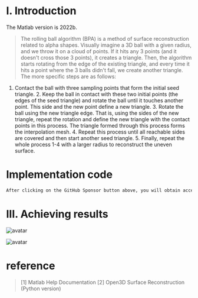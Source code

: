 #  I. Introduction 

The Matlab version is 2022b. 

>  The rolling ball algorithm (BPA) is a method of surface reconstruction related to alpha shapes. Visually imagine a 3D ball with a given radius, and we throw it on a cloud of points. If it hits any 3 points (and it doesn't cross those 3 points), it creates a triangle. Then, the algorithm starts rotating from the edge of the existing triangle, and every time it hits a point where the 3 balls didn't fall, we create another triangle. The more specific steps are as follows: 

1. Contact the ball with three sampling points that form the initial seed triangle. 2. Keep the ball in contact with these two initial points (the edges of the seed triangle) and rotate the ball until it touches another point. This side and the new point define a new triangle. 3. Rotate the ball using the new triangle edge. That is, using the sides of the new triangle, repeat the rotation and define the new triangle with the contact points in this process. The triangle formed through this process forms the interpolation mesh. 4. Repeat this process until all reachable sides are covered and then start another seed triangle. 5. Finally, repeat the whole process 1-4 with a larger radius to reconstruct the uneven surface. 

#  Implementation code 

 ```python  
After clicking on the GitHub Sponsor button above, you will obtain access permissions to my private code repository ( https://github.com/slowlon/my_code_bar ) to view this blog code. By searching the code number of this blog, you can find the code you need, code number is: 2024020309574072196
 ```  
#  III. Achieving results 

![avatar]( e039e11674784d62aef9cc1cba4a07bc.png) 

 ![avatar]( 1984bea1bd8e4e549b609ca5a0d42d44.png) 

#  reference 

>  [1] Matlab Help Documentation [2] Open3D Surface Reconstruction (Python version) 

